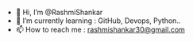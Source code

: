- 👋 Hi, I’m @RashmiShankar
- 🌱 I’m currently learning : GitHub, Devops, Python..
- 📫 How to reach me : rashmishankar30@gmail.com

<!---
rashaank/rashaank is a ✨ special ✨ repository because its `README.md` (this file) appears on your GitHub profile.
You can click the Preview link to take a look at your changes.
--->

